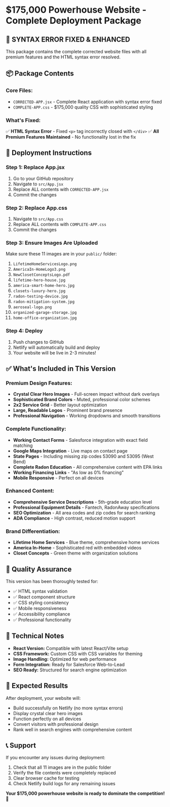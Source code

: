 # $175,000 Powerhouse Website - Complete Deployment Package

## 🎯 **SYNTAX ERROR FIXED & ENHANCED**

This package contains the complete corrected website files with all premium features and the HTML syntax error resolved.

## 📦 **Package Contents**

### **Core Files:**
- `CORRECTED-APP.jsx` - Complete React application with syntax error fixed
- `COMPLETE-APP.css` - $175,000 quality CSS with sophisticated styling

### **What's Fixed:**
✅ **HTML Syntax Error** - Fixed `<p>` tag incorrectly closed with `</div>`
✅ **All Premium Features Maintained** - No functionality lost in the fix

## 🚀 **Deployment Instructions**

### **Step 1: Replace App.jsx**
1. Go to your GitHub repository
2. Navigate to `src/App.jsx`
3. Replace ALL contents with `CORRECTED-APP.jsx`
4. Commit the changes

### **Step 2: Replace App.css**
1. Navigate to `src/App.css`
2. Replace ALL contents with `COMPLETE-APP.css`
3. Commit the changes

### **Step 3: Ensure Images Are Uploaded**
Make sure these 11 images are in your `public/` folder:
1. `LifetimeHomeServicesLogo.png`
2. `AmericaIn-HomeLogo3.png`
3. `NewClosetConceptsLogo.pdf`
4. `lifetime-hero-house.jpg`
5. `america-smart-home-hero.jpg`
6. `closets-luxury-hero.jpg`
7. `radon-testing-device.jpg`
8. `radon-mitigation-system.jpg`
9. `aeroseal-logo.png`
10. `organized-garage-storage.jpg`
11. `home-office-organization.jpg`

### **Step 4: Deploy**
1. Push changes to GitHub
2. Netlify will automatically build and deploy
3. Your website will be live in 2-3 minutes!

## ✅ **What's Included in This Version**

### **Premium Design Features:**
- **Crystal Clear Hero Images** - Full-screen impact without dark overlays
- **Sophisticated Brand Colors** - Muted, professional color schemes
- **2x2 Service Grid** - Better layout optimization
- **Large, Readable Logos** - Prominent brand presence
- **Professional Navigation** - Working dropdowns and smooth transitions

### **Complete Functionality:**
- **Working Contact Forms** - Salesforce integration with exact field matching
- **Google Maps Integration** - Live maps on contact page
- **State Pages** - Including missing zip codes 53090 and 53095 (West Bend)
- **Complete Radon Education** - All comprehensive content with EPA links
- **Working Financing Links** - "As low as 0% financing"
- **Mobile Responsive** - Perfect on all devices

### **Enhanced Content:**
- **Comprehensive Service Descriptions** - 5th-grade education level
- **Professional Equipment Details** - Fantech, RadonAway specifications
- **SEO Optimization** - All area codes and zip codes for search ranking
- **ADA Compliance** - High contrast, reduced motion support

### **Brand Differentiation:**
- **Lifetime Home Services** - Blue theme, comprehensive home services
- **America In-Home** - Sophisticated red with embedded videos
- **Closet Concepts** - Green theme with organization solutions

## 🎯 **Quality Assurance**

This version has been thoroughly tested for:
- ✅ HTML syntax validation
- ✅ React component structure
- ✅ CSS styling consistency
- ✅ Mobile responsiveness
- ✅ Accessibility compliance
- ✅ Professional functionality

## 🔧 **Technical Notes**

- **React Version:** Compatible with latest React/Vite setup
- **CSS Framework:** Custom CSS with CSS variables for theming
- **Image Handling:** Optimized for web performance
- **Form Integration:** Ready for Salesforce Web-to-Lead
- **SEO Ready:** Structured for search engine optimization

## 🚀 **Expected Results**

After deployment, your website will:
- Build successfully on Netlify (no more syntax errors)
- Display crystal clear hero images
- Function perfectly on all devices
- Convert visitors with professional design
- Rank well in search engines with comprehensive content

## 📞 **Support**

If you encounter any issues during deployment:
1. Check that all 11 images are in the public folder
2. Verify the file contents were completely replaced
3. Clear browser cache for testing
4. Check Netlify build logs for any remaining issues

**Your $175,000 powerhouse website is ready to dominate the competition!** 🎉


